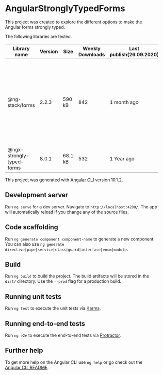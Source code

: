 # AngularStronglyTypedForms

This project was created to explore the different options to make the Angular forms strongly typed.


The following libraries are tested.

| Library name              | Version       | Size         | Weekly Downloads     |  Last publish(26.09.2020) | Notes                                 |
| ------------------------- | ------------- | ------------ | -------------------- | ------------------------- | ------------------------------------- |
| @ng-stack/forms           | 2.2.3         | 590 kB       | 842                  | 1 month ago               | Types must be cast to not throw error. Naming conventions are the same as original Form names so could cause confusion. Large size |
| @ngx-strongly-typed-forms | 8.0.1         | 68.1 kB      | 532                  | 1 Year ago                | NOT YET TESTED




This project was generated with [Angular CLI](https://github.com/angular/angular-cli) version 10.1.2.

## Development server

Run `ng serve` for a dev server. Navigate to `http://localhost:4200/`. The app will automatically reload if you change any of the source files.

## Code scaffolding

Run `ng generate component component-name` to generate a new component. You can also use `ng generate directive|pipe|service|class|guard|interface|enum|module`.

## Build

Run `ng build` to build the project. The build artifacts will be stored in the `dist/` directory. Use the `--prod` flag for a production build.

## Running unit tests

Run `ng test` to execute the unit tests via [Karma](https://karma-runner.github.io).

## Running end-to-end tests

Run `ng e2e` to execute the end-to-end tests via [Protractor](http://www.protractortest.org/).

## Further help

To get more help on the Angular CLI use `ng help` or go check out the [Angular CLI README](https://github.com/angular/angular-cli/blob/master/README.md).

